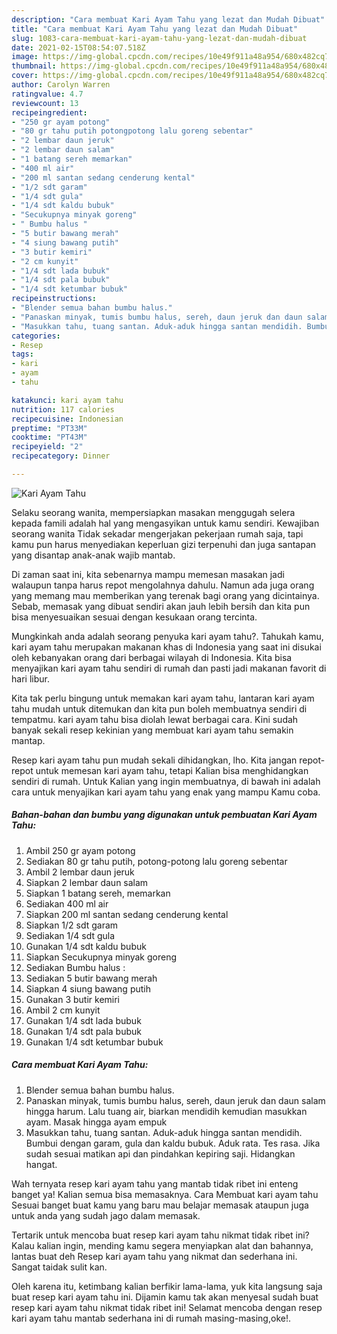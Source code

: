 ```yaml
---
description: "Cara membuat Kari Ayam Tahu yang lezat dan Mudah Dibuat"
title: "Cara membuat Kari Ayam Tahu yang lezat dan Mudah Dibuat"
slug: 1083-cara-membuat-kari-ayam-tahu-yang-lezat-dan-mudah-dibuat
date: 2021-02-15T08:54:07.518Z
image: https://img-global.cpcdn.com/recipes/10e49f911a48a954/680x482cq70/kari-ayam-tahu-foto-resep-utama.jpg
thumbnail: https://img-global.cpcdn.com/recipes/10e49f911a48a954/680x482cq70/kari-ayam-tahu-foto-resep-utama.jpg
cover: https://img-global.cpcdn.com/recipes/10e49f911a48a954/680x482cq70/kari-ayam-tahu-foto-resep-utama.jpg
author: Carolyn Warren
ratingvalue: 4.7
reviewcount: 13
recipeingredient:
- "250 gr ayam potong"
- "80 gr tahu putih potongpotong lalu goreng sebentar"
- "2 lembar daun jeruk"
- "2 lembar daun salam"
- "1 batang sereh memarkan"
- "400 ml air"
- "200 ml santan sedang cenderung kental"
- "1/2 sdt garam"
- "1/4 sdt gula"
- "1/4 sdt kaldu bubuk"
- "Secukupnya minyak goreng"
- " Bumbu halus "
- "5 butir bawang merah"
- "4 siung bawang putih"
- "3 butir kemiri"
- "2 cm kunyit"
- "1/4 sdt lada bubuk"
- "1/4 sdt pala bubuk"
- "1/4 sdt ketumbar bubuk"
recipeinstructions:
- "Blender semua bahan bumbu halus."
- "Panaskan minyak, tumis bumbu halus, sereh, daun jeruk dan daun salam hingga harum. Lalu tuang air, biarkan mendidih kemudian masukkan ayam. Masak hingga ayam empuk"
- "Masukkan tahu, tuang santan. Aduk-aduk hingga santan mendidih. Bumbui dengan garam, gula dan kaldu bubuk. Aduk rata. Tes rasa. Jika sudah sesuai matikan api dan pindahkan kepiring saji. Hidangkan hangat."
categories:
- Resep
tags:
- kari
- ayam
- tahu

katakunci: kari ayam tahu 
nutrition: 117 calories
recipecuisine: Indonesian
preptime: "PT33M"
cooktime: "PT43M"
recipeyield: "2"
recipecategory: Dinner

---
```



![Kari Ayam Tahu](https://img-global.cpcdn.com/recipes/10e49f911a48a954/680x482cq70/kari-ayam-tahu-foto-resep-utama.jpg)

Selaku seorang wanita, mempersiapkan masakan menggugah selera kepada famili adalah hal yang mengasyikan untuk kamu sendiri. Kewajiban seorang  wanita Tidak sekadar mengerjakan pekerjaan rumah saja, tapi kamu pun harus menyediakan keperluan gizi terpenuhi dan juga santapan yang disantap anak-anak wajib mantab.

Di zaman  saat ini, kita sebenarnya mampu memesan masakan jadi walaupun tanpa harus repot mengolahnya dahulu. Namun ada juga orang yang memang mau memberikan yang terenak bagi orang yang dicintainya. Sebab, memasak yang dibuat sendiri akan jauh lebih bersih dan kita pun bisa menyesuaikan sesuai dengan kesukaan orang tercinta. 



Mungkinkah anda adalah seorang penyuka kari ayam tahu?. Tahukah kamu, kari ayam tahu merupakan makanan khas di Indonesia yang saat ini disukai oleh kebanyakan orang dari berbagai wilayah di Indonesia. Kita bisa menyajikan kari ayam tahu sendiri di rumah dan pasti jadi makanan favorit di hari libur.

Kita tak perlu bingung untuk memakan kari ayam tahu, lantaran kari ayam tahu mudah untuk ditemukan dan kita pun boleh membuatnya sendiri di tempatmu. kari ayam tahu bisa diolah lewat berbagai cara. Kini sudah banyak sekali resep kekinian yang membuat kari ayam tahu semakin mantap.

Resep kari ayam tahu pun mudah sekali dihidangkan, lho. Kita jangan repot-repot untuk memesan kari ayam tahu, tetapi Kalian bisa menghidangkan sendiri di rumah. Untuk Kalian yang ingin membuatnya, di bawah ini adalah cara untuk menyajikan kari ayam tahu yang enak yang mampu Kamu coba.

<!--inarticleads1-->

##### Bahan-bahan dan bumbu yang digunakan untuk pembuatan Kari Ayam Tahu:

1. Ambil 250 gr ayam potong
1. Sediakan 80 gr tahu putih, potong-potong lalu goreng sebentar
1. Ambil 2 lembar daun jeruk
1. Siapkan 2 lembar daun salam
1. Siapkan 1 batang sereh, memarkan
1. Sediakan 400 ml air
1. Siapkan 200 ml santan sedang cenderung kental
1. Siapkan 1/2 sdt garam
1. Sediakan 1/4 sdt gula
1. Gunakan 1/4 sdt kaldu bubuk
1. Siapkan Secukupnya minyak goreng
1. Sediakan  Bumbu halus :
1. Sediakan 5 butir bawang merah
1. Siapkan 4 siung bawang putih
1. Gunakan 3 butir kemiri
1. Ambil 2 cm kunyit
1. Gunakan 1/4 sdt lada bubuk
1. Gunakan 1/4 sdt pala bubuk
1. Gunakan 1/4 sdt ketumbar bubuk




<!--inarticleads2-->

##### Cara membuat Kari Ayam Tahu:

1. Blender semua bahan bumbu halus.
1. Panaskan minyak, tumis bumbu halus, sereh, daun jeruk dan daun salam hingga harum. Lalu tuang air, biarkan mendidih kemudian masukkan ayam. Masak hingga ayam empuk
1. Masukkan tahu, tuang santan. Aduk-aduk hingga santan mendidih. Bumbui dengan garam, gula dan kaldu bubuk. Aduk rata. Tes rasa. Jika sudah sesuai matikan api dan pindahkan kepiring saji. Hidangkan hangat.




Wah ternyata resep kari ayam tahu yang mantab tidak ribet ini enteng banget ya! Kalian semua bisa memasaknya. Cara Membuat kari ayam tahu Sesuai banget buat kamu yang baru mau belajar memasak ataupun juga untuk anda yang sudah jago dalam memasak.

Tertarik untuk mencoba buat resep kari ayam tahu nikmat tidak ribet ini? Kalau kalian ingin, mending kamu segera menyiapkan alat dan bahannya, lantas buat deh Resep kari ayam tahu yang nikmat dan sederhana ini. Sangat taidak sulit kan. 

Oleh karena itu, ketimbang kalian berfikir lama-lama, yuk kita langsung saja buat resep kari ayam tahu ini. Dijamin kamu tak akan menyesal sudah buat resep kari ayam tahu nikmat tidak ribet ini! Selamat mencoba dengan resep kari ayam tahu mantab sederhana ini di rumah masing-masing,oke!.

